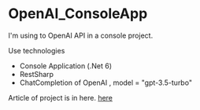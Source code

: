 # OpenAI_ConsoleApp
I'm using to OpenAI API in a console project.

Use technologies 

- Console Application  (.Net 6)
- RestSharp 
- ChatCompletion of OpenAI , model = "gpt-3.5-turbo"

Article of project is in here. [here](https://medium.com/@nurselaltin.na/getting-started-with-openai-in-c-f6c615f6c36f)
